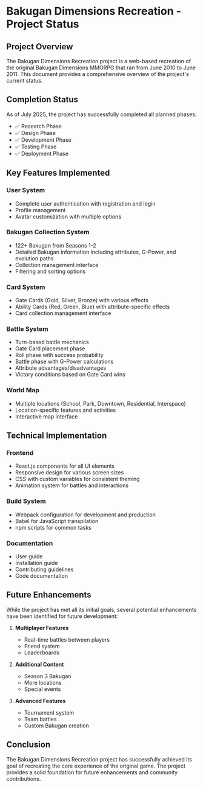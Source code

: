 # Bakugan Dimensions Recreation - Project Status

## Project Overview

The Bakugan Dimensions Recreation project is a web-based recreation of the original Bakugan Dimensions MMORPG that ran from June 2010 to June 2011. This document provides a comprehensive overview of the project's current status.

## Completion Status

As of July 2025, the project has successfully completed all planned phases:

- ✅ Research Phase
- ✅ Design Phase
- ✅ Development Phase
- ✅ Testing Phase
- ✅ Deployment Phase

## Key Features Implemented

### User System
- Complete user authentication with registration and login
- Profile management
- Avatar customization with multiple options

### Bakugan Collection System
- 122+ Bakugan from Seasons 1-2
- Detailed Bakugan information including attributes, G-Power, and evolution paths
- Collection management interface
- Filtering and sorting options

### Card System
- Gate Cards (Gold, Silver, Bronze) with various effects
- Ability Cards (Red, Green, Blue) with attribute-specific effects
- Card collection management interface

### Battle System
- Turn-based battle mechanics
- Gate Card placement phase
- Roll phase with success probability
- Battle phase with G-Power calculations
- Attribute advantages/disadvantages
- Victory conditions based on Gate Card wins

### World Map
- Multiple locations (School, Park, Downtown, Residential, Interspace)
- Location-specific features and activities
- Interactive map interface

## Technical Implementation

### Frontend
- React.js components for all UI elements
- Responsive design for various screen sizes
- CSS with custom variables for consistent theming
- Animation system for battles and interactions

### Build System
- Webpack configuration for development and production
- Babel for JavaScript transpilation
- npm scripts for common tasks

### Documentation
- User guide
- Installation guide
- Contributing guidelines
- Code documentation

## Future Enhancements

While the project has met all its initial goals, several potential enhancements have been identified for future development:

1. **Multiplayer Features**
   - Real-time battles between players
   - Friend system
   - Leaderboards

2. **Additional Content**
   - Season 3 Bakugan
   - More locations
   - Special events

3. **Advanced Features**
   - Tournament system
   - Team battles
   - Custom Bakugan creation

## Conclusion

The Bakugan Dimensions Recreation project has successfully achieved its goal of recreating the core experience of the original game. The project provides a solid foundation for future enhancements and community contributions.